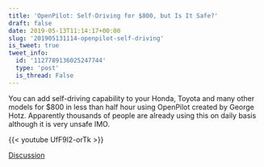 ```yaml
---
title: 'OpenPilot: Self-Driving for $800, but Is It Safe?'
draft: false
date: 2019-05-13T11:14:17+00:00
slug: '201905131114-openpilot-self-driving'
is_tweet: true
tweet_info:
  id: '1127789136025247744'
  type: 'post'
  is_thread: False
---
```




You can add self-driving capability to your Honda, Toyota and many other models for $800 in less than half hour using OpenPilot created by George Hotz. Apparently thousands of people are already using this on daily basis although it is very unsafe IMO.

{{< youtube UfF9l2-orTk >}}

[Discussion](https://x.com/sytelus/status/1127789136025247744)
